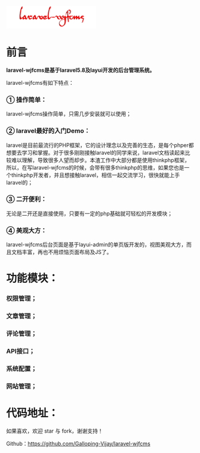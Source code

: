 ![default](./images/logo.png)

# 前言

**laravel-wjfcms是基于laravel5.8及layui开发的后台管理系统。**

laravel-wjfcms有如下特点：

### ①  操作简单：

laravel-wjfcms操作简单，只需几步安装就可以使用；

### ②  laravel最好的入门Demo：

laravel是目前最流行的PHP框架，它的设计理念以及完善的生态，是每个phper都想要去学习和掌握。对于很多刚刚接触laravel的同学来说，laravel文档读起来比较难以理解，导致很多人望而却步。本渣工作中大部分都是使用thinkphp框架，所以，在写laravel-wjfcms的时候，会带有很多thinkphp的思维，如果您也是一个thinkphp开发者，并且想接触laravel，相信一起交流学习，很快就能上手laravel的；

### ③  二开便利：

无论是二开还是直接使用，只要有一定的php基础就可轻松的开发模块；

### ④ 美观大方：

laravel-wjfcms后台页面是基于layui-admin的单页版开发的，视图美观大方，而且文档丰富，再也不用烦恼页面布局及JS了。

# 功能模块：

### 权限管理；

### 文章管理；

### 评论管理；

### API接口；

### 系统配置；

### 网站管理；

# 代码地址：

如果喜欢，欢迎 star 与 fork，谢谢支持！

Github：https://github.com/Galloping-Vijay/laravel-wjfcms

